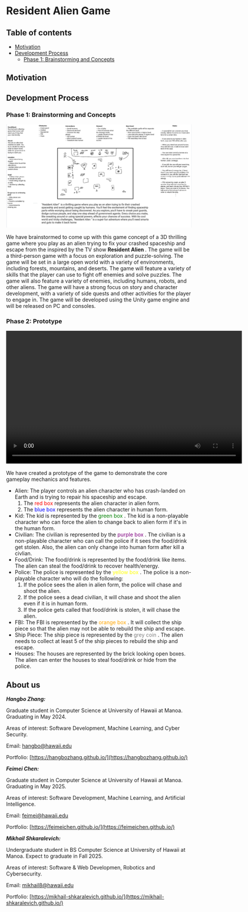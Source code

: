 # Resident Alien Game

## Table of contents

* [Motivation](#motivation)
* [Development Process](#development-process)
  * [Phase 1: Brainstorming and Concepts](#phase-1-brainstorming-and-concepts)


## Motivation

## Development Process

### Phase 1: Brainstorming and Concepts

<img src="doc/image.png">

We have brainstormed to come up with this game concept of a 3D thrilling game where you play as an alien trying to 
fix your crashed spaceship and escape from the inspired by the TV show <strong> Resident Alien </strong>. The game will be a third-person game with a focus on exploration 
and puzzle-solving. The game will be set in a large open world with a variety of environments, 
including forests, mountains, and deserts. The game will feature a variety of skills that the player can use to 
fight off enemies and solve puzzles. The game will also feature a variety of enemies, including humans, robots, 
and other aliens. The game will have a strong focus on story and character development, with a variety of side quests 
and other activities for the player to engage in. The game will be developed using the Unity game engine and 
will be released on PC and consoles.

### Phase 2: Prototype

<video width="640" height="360" controls>
  <source src="doc/resident-alien.mp4" type="video/mp4">
  Your browser does not support the video tag.
</video>

We have created a prototype of the game to demonstrate the core gameplay mechanics and features.
- Alien: The player controls an alien character who has crash-landed on Earth and is trying to repair his spaceship and escape.
  1. The <span style="color:red;"> red box </span> represents the alien character in alien form. 
  2. The <span style="color:blue;"> blue box </span> represents the alien character in human form.
- Kid: The kid is represented by the <span style="color:green;"> green box </span>. The kid is a non-playable character who can force the alien to change back to alien form if it's in the human form.
- Civilian: The civilian is represented by the <span style="color:purple;"> purple box </span>. The civilian is a non-playable character who can call the police if it sees the food/drink get stolen. Also, the alien can only change into human form after kill a civlian.
- Food/Drink: The food/drink is represented by the food/drink like items. The alien can steal the food/drink to recover health/energy.
- Police: The police is represented by the <span style="color:yellow;"> yellow box </span>. The police is a non-playable character who will do the following:
  1. If the police sees the alien in alien form, the police will chase and shoot the alien.
  2. If the police sees a dead civilian, it will chase and shoot the alien even if it is in human form.
  3. If the police gets called that food/drink is stolen, it will chase the alien.
- FBI: The FBI is represented by the <span style="color:orange;"> orange box </span>. It will collect the ship piece so that the alien may not be able to rebuild the ship and escape.
- Ship Piece: The ship piece is represented by the <span style="color:grey;"> grey coin </span>. The alien needs to collect at least 5 of the ship pieces to rebuild the ship and escape.
- Houses: The houses are represented by the brick looking open boxes. The alien can enter the houses to steal food/drink or hide from the police.

## About us

***Hangbo Zhang:*** 

Graduate student in Computer Science at University of Hawaii at Manoa. Graduating in May 2024.

Areas of interest: Software Development, Machine Learning, and Cyber Security.

Email: [hangbo@hawaii.edu](mailto:hangbo@hawaii.edu)

Portfolio: [https://hangbozhang.github.io/](https://hangbozhang.github.io/)

***Feimei Chen:*** 

Graduate student in Computer Science at University of Hawaii at Manoa. Graduating in May 2025.

Areas of interest: Software Development, Machine Learning, and Artificial Intelligence.

Email: [feimei@hawaii.edu](mailto:feimei@hawaii.edu)

Portfolio: [https://feimeichen.github.io/](https://feimeichen.github.io/)

***Mikhail Shkaralevich:*** 

Undergraduate student in BS Computer Science at University of Hawaii at Manoa. Expect to graduate in Fall 2025.

Areas of interest: Software & Web Developmen, Robotics and Cybersecurity.

Email: [mikhail8@hawaii.edu](mailto:mikhail8@hawaii.edu)

Portfolio: [https://mikhail-shkaralevich.github.io/](https://mikhail-shkaralevich.github.io/)
